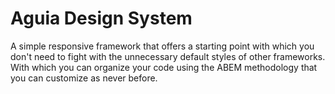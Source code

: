 # Aguia Design System
A simple responsive framework that offers a starting point with which you don't need to fight with the unnecessary default styles of other frameworks. With which you can organize your code using the ABEM methodology that you can customize as never before.
